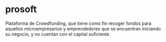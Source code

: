 # prosoft
Plataforma de Crowdfunding, que tiene como fin recoger fondos para aquellos microempresarios y emprendedores que se encuentran iniciando su negocio, y no cuentan con el capital suficiente.

